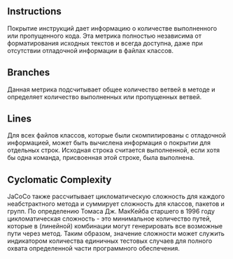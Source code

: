 ## Instructions
Покрытие инструкций дает информацию о количестве выполненного или пропущенного кода. Эта метрика полностью независима от форматирования исходных текстов и всегда доступна, даже при отсутствии отладочной информации в файлах классов.

## Branches 
Данная метрика подсчитывает общее количество ветвей в методе и определяет количество выполненных или пропущенных ветвей.

## Lines
Для всех файлов классов, которые были скомпилированы с отладочной информацией, может быть вычислена информация о покрытии для отдельных строк. Исходная строка считается выполненной, если хотя бы одна команда, присвоенная этой строке, была выполнена.

## Cyclomatic Complexity
JaCoCo также рассчитывает цикломатическую сложность для каждого неабстрактного метода и суммирует сложность для классов, пакетов и групп. По определению Томаса Дж. МакКейба старшего в 1996 году цикломатическая сложность - это минимальное количество путей, которые в (линейной) комбинации могут генерировать все возможные пути через метод. Таким образом, значение сложности может служить индикатором количества единичных тестовых случаев для полного охвата определенной части программного обеспечения.